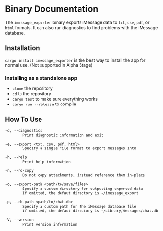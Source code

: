 # Binary Documentation

The `imessage_exporter` binary exports iMessage data to `txt`, `csv`, `pdf`, or `html` formats. It can also run diagnostics to find problems with the iMessage database.

## Installation

`cargo install imessage_exporter` is the best way to install the app for normal use. (Not supported in Alpha Stage)

### Installing as a standalone app

- `clone` the repository
- `cd` to the repository
- `cargo test` to make sure everything works
- `cargo run --release` to compile

## How To Use

```txt
-d, --diagnostics
        Print diagnostic information and exit

-e, --export <txt, csv, pdf, html>
        Specify a single file format to export messages into

-h, --help
        Print help information

-n, --no-copy
        Do not copy attachments, instead reference them in-place

-o, --export-path <path/to/save/files>
        Specify a custom directory for outputting exported data
        If omitted, the defaut directory is ~/imessage_export

-p, --db-path <path/to/chat.db>
        Specify a custom path for the iMessage database file
        If omitted, the defaut directory is ~/Library/Messages/chat.db

-V, --version
        Print version information
```
